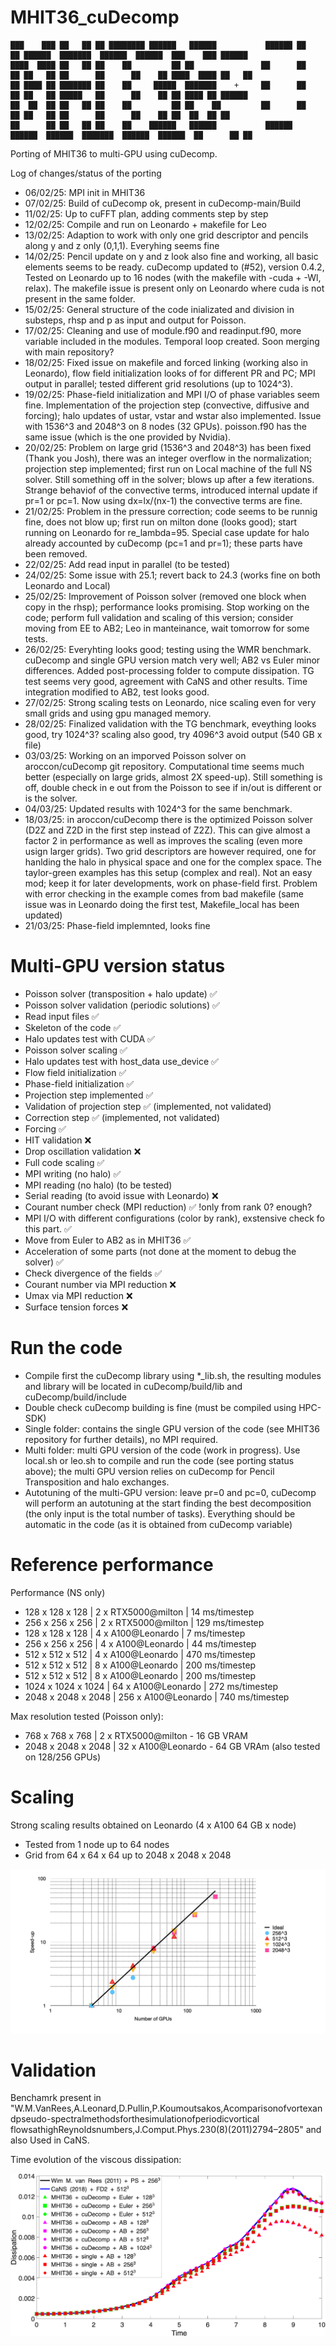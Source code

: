 # MHIT36_cuDecomp

~~~text
███    ███ ██   ██ ██ ████████ ██████   ██████           ██████ ██    ██ ██████  ███████  ██████  ██████  ███    ███ ██████  
████  ████ ██   ██ ██    ██         ██ ██               ██      ██    ██ ██   ██ ██      ██      ██    ██ ████  ████ ██   ██ 
██ ████ ██ ███████ ██    ██     █████  ███████    +     ██      ██    ██ ██   ██ █████   ██      ██    ██ ██ ████ ██ ██████  
██  ██  ██ ██   ██ ██    ██         ██ ██    ██         ██      ██    ██ ██   ██ ██      ██      ██    ██ ██  ██  ██ ██      
██      ██ ██   ██ ██    ██    ██████   ██████           ██████  ██████  ██████  ███████  ██████  ██████  ██      ██ ██      
~~~

Porting of MHIT36 to multi-GPU using cuDecomp.

Log of changes/status of the porting
- 06/02/25: MPI init in MHIT36 
- 07/02/25: Build of cuDecomp ok, present in cuDecomp-main/Build
- 11/02/25: Up to cuFFT plan, adding comments step by step 
- 12/02/25: Compile and run on Leonardo + makefile for Leo
- 13/02/25: Adaption to work with only one grid descriptor and pencils along y and z only (0,1,1). Everyhing seems fine
- 14/02/25: Pencil update on y and z look also fine and working, all basic elements seems to be ready. cuDecomp updated to (#52), version 0.4.2, Tested on Leonardo up to 16 nodes (with the makefile with -cuda + -Wl, relax). The makefile issue is present only on Leonardo where cuda is not present in the same folder.
- 15/02/25: General structure of the code inializated and division in substeps, rhsp and p as input and output for Poisson.
- 17/02/25: Cleaning and use of module.f90 and readinput.f90, more variable included in the modules. Temporal loop created. Soon merging with main repository?
- 18/02/25: Fixed issue on makefile and forced linking (working also in Leonardo), flow field initialization looks of for different PR and PC; MPI output in parallel; tested different grid resolutions (up to 1024^3).
- 19/02/25: Phase-field initialization and MPI I/O of phase variables seem fine. Implementation of the projection step (convective, diffusive and forcing); halo updates of ustar, vstar and wstar also implemented. Issue with 1536^3 and 2048^3 on 8 nodes (32 GPUs).
poisson.f90 has the same issue (which is the one provided by Nvidia).
- 20/02/25: Problem on large grid (1536^3 and 2048^3) has been fixed (Thank you Josh), there was an integer overflow in the normalization; projection step implemented; first run on Local machine of the full NS solver. Still something off in the solver; blows up after a few iterations.
Strange behaviof of the convective terms, introduced internal update if pr=1 or pc=1. Now using dx=lx/(nx-1) the convective terms are fine.
- 21/02/25: Problem in the pressure correction; code seems to be runnig fine, does not blow up; first run on milton done (looks good); start running on Leonardo for re_lambda=95. Special case update for halo already accounted by cuDecomp (pc=1 and pr=1); these parts have been removed.
- 22/02/25: Add read input in parallel (to be tested)
- 24/02/25: Some issue with 25.1; revert back to 24.3 (works fine on both Leonardo and Local)
- 25/02/25: Improvement of Poisson solver (removed one block when copy in the rhsp); performance looks promising. Stop working on the code; perform full validation and scaling of this version; consider moving from EE to AB2; Leo in manteinance, wait tomorrow for some tests.
- 26/02/25: Everyhting looks good; testing using the WMR benchmark. cuDecomp and single GPU version match very well; AB2 vs Euler minor differences. Added post-processing folder to compute dissipation. TG test seems very good, agreement with CaNS and other results. Time integration modified to AB2, test looks good.
- 27/02/25: Strong scaling tests on Leonardo, nice scaling even for very small grids and using gpu managed memory.
- 28/02/25: Finalized validation with the TG benchmark, eveything looks good, try 1024^3? scaling also good, try 4096^3 avoid output (540 GB x file)
- 03/03/25: Working on an imporved Poisson solver on aroccon/cuDecomp git repository. Computational time seems much better (especially on large grids, almost 2X speed-up). Still something is off, double check in e out from the Poisson to see if in/out is different or is the solver.
- 04/03/25: Updated results with 1024^3 for the same benchmark.
- 18/03/25: in aroccon/cuDecomp there is the optimized Poisson solver (D2Z and Z2D in the first step instead of Z2Z). This can give almost a factor 2 in performance as well as improves the scaling (even more usign larger grids). Two grid descriptors are however required, one for hanlding the halo in physical space and one for the complex space. The taylor-green examples has this setup (complex and real). Not an easy mod; keep it for later developments, work on phase-field first. Problem with error checking in the example comes from bad makefile (same issue was in Leonardo doing the first test, Makefile_local has been updated)
- 21/03/25: Phase-field implemnted, looks fine

# Multi-GPU version status

- Poisson solver (transposition + halo update) ✅
- Poisson solver validation (periodic solutions) ✅
- Read input files ✅
- Skeleton of the code  ✅
- Halo updates test with CUDA ✅
- Poisson solver scaling ✅
- Halo updates test with host_data use_device ✅
- Flow field initialization ✅
- Phase-field initialization ✅
- Projection step implemented ✅
- Validation of projection step ✅ (implemented, not validated)
- Correction step ✅ (implemented, not validated)
- Forcing ✅
- HIT validation ❌
- Drop oscillation validation ❌
- Full code scaling ✅
- MPI writing (no halo)  ✅
- MPI reading (no halo) (to be tested)
- Serial reading (to avoid issue with Leonardo) ❌
- Courant number check (MPI reduction) ✅ !only from rank 0? enough?
- MPI I/O with different configurations (color by rank), exstensive check fo this part. ✅
- Move from Euler to AB2 as in MHIT36  ✅
- Acceleration of some parts (not done at the moment to debug the solver) ✅
- Check divergence of the fields ✅
- Courant number via MPI reduction ❌
- Umax via MPI reduction ❌
- Surface tension forces ❌

# Run the code

- Compile first the cuDecomp library using *_lib.sh, the resulting modules and library will be located in cuDecomp/build/lib and cuDecomp/build/include
- Double check cuDecomp building is fine (must be compiled using HPC-SDK)
- Single folder: contains the single GPU version of the code (see MHIT36 repository for further details), no MPI required.
- Multi folder: multi GPU version of the code (work in progress). Use local.sh or leo.sh to compile and run the code (see porting status above); the multi GPU version relies on cuDecomp for Pencil Transposition and halo exchanges.
- Autotuning of the multi-GPU version: leave pr=0 and pc=0, cuDecomp will perform an autotuning at the start finding the best decomposition (the only input is the total number of tasks). Everything should be automatic in the code (as it is obtained from cuDecomp variable)


# Reference performance

Performance (NS only)
* 128 x 128 x 128 | 2 x RTX5000@milton |   14 ms/timestep
* 256 x 256 x 256 | 2 x RTX5000@milton |  129 ms/timestep
* 128 x 128 x 128 | 4 x A100@Leonardo  |    7 ms/timestep
* 256 x 256 x 256 | 4 x A100@Leonardo  |   44 ms/timestep
* 512 x 512 x 512 | 4 x A100@Leonardo  |  470 ms/timestep
* 512 x 512 x 512 | 8 x A100@Leonardo  |  200 ms/timestep
* 512 x 512 x 512 | 8 x A100@Leonardo  |  200 ms/timestep
* 1024 x 1024 x 1024 | 64 x A100@Leonardo | 272 ms/timestep
* 2048 x 2048 x 2048 | 256 x A100@Leonardo | 740 ms/timestep


Max resolution tested (Poisson only):
*  768 x  768 x  768 | 2 x RTX5000@milton - 16 GB VRAM
* 2048 x 2048 x 2048 | 32 x A100@Leonardo - 64 GB VRAm (also tested on 128/256 GPUs)


# Scaling

Strong scaling results obtained on Leonardo (4 x A100 64 GB x node)
* Tested from 1 node up to 64 nodes
* Grid from 64 x 64 x 64 up to 2048 x 2048 x 2048

![Scal](val/scaling.png)


# Validation

Benchamrk present in "W.M.VanRees,A.Leonard,D.Pullin,P.Koumoutsakos,Acomparisonofvortexandpseudo-spectralmethodsforthesimulationofperiodicvortical
flowsathighReynoldsnumbers,J.Comput.Phys.230(8)(2011)2794–2805" and also Used in CaNS.

Time evolution of the viscous dissipation:

![Test](val/val.png)